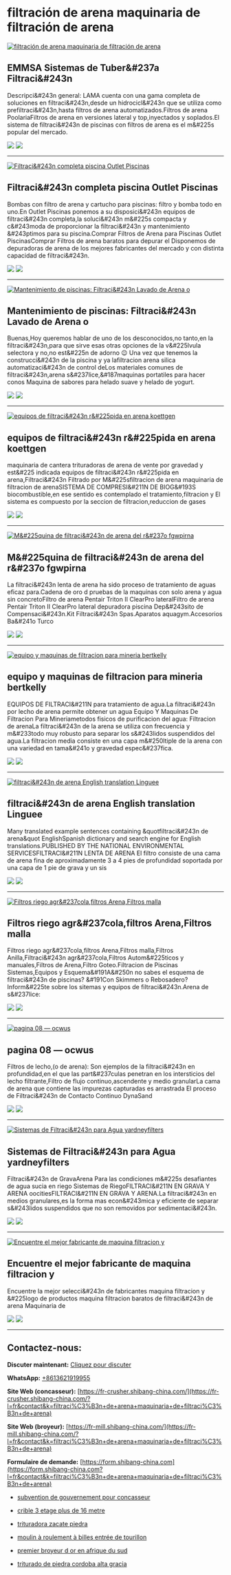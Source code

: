 # filtración de arena maquinaria de filtración de arena

<a href="https://swt.shibang-china.com/?l=fr&img&k=filtraci%C3%B3n+de+arena+maquinaria+de+filtraci%C3%B3n+de+arena" target="_blank">![filtración de arena maquinaria de filtración de arena](http://static.shibang-china.com/all-800x300/1490.jpg)</a>

## EMMSA Sistemas de Tuber&#237a Filtraci&#243n
Descripci&#243n general: LAMA cuenta con una gama completa de soluciones en filtraci&#243n,desde un hidrocicl&#243n que se utiliza como prefiltraci&#243n,hasta filtros de arena automatizados.Filtros de arena PoolariaFiltros de arena en versiones lateral y top,inyectados y soplados.El sistema de filtraci&#243n de piscinas con filtros de arena es el m&#225s popular del mercado.


<a href="https://whatsapp.shibangsoft.com/WhatsApp.php" target="_blank" title="WhatsApp">![](http://static.shibang-china.com/icon/whatsapp.png)</a> <a href="https://swt.shibang-china.com/?l=fr&icon&k=filtraci%C3%B3n+de+arena+maquinaria+de+filtraci%C3%B3n+de+arena" target="_blank">![](http://static.shibang-china.com/icon/chat-fr.png)</a>

---

<a href="https://swt.shibang-china.com/?l=fr&img&k=filtraci%C3%B3n+de+arena+maquinaria+de+filtraci%C3%B3n+de+arena" target="_blank">![Filtraci&#243n completa piscina Outlet Piscinas](http://static.shibang-china.com/all-800x300/273.jpg)</a>

## Filtraci&#243n completa piscina Outlet Piscinas
Bombas con filtro de arena y cartucho para piscinas: filtro y bomba todo en uno.En Outlet Piscinas ponemos a su disposici&#243n equipos de filtraci&#243n completa,la soluci&#243n m&#225s compacta y c&#243moda de proporcionar la filtraci&#243n y mantenimiento &#243ptimos para su piscina.Comprar Filtros de Arena para Piscinas Outlet PiscinasComprar Filtros de arena baratos para depurar el Disponemos de depuradoras de arena de los mejores fabricantes del mercado y con distinta capacidad de filtraci&#243n.


<a href="https://whatsapp.shibangsoft.com/WhatsApp.php" target="_blank" title="WhatsApp">![](http://static.shibang-china.com/icon/whatsapp.png)</a> <a href="https://swt.shibang-china.com/?l=fr&icon&k=filtraci%C3%B3n+de+arena+maquinaria+de+filtraci%C3%B3n+de+arena" target="_blank">![](http://static.shibang-china.com/icon/chat-fr.png)</a>

---

<a href="https://swt.shibang-china.com/?l=fr&img&k=filtraci%C3%B3n+de+arena+maquinaria+de+filtraci%C3%B3n+de+arena" target="_blank">![Mantenimiento de piscinas: Filtraci&#243n Lavado de Arena o](http://static.shibang-china.com/all-800x300/754.jpg)</a>

## Mantenimiento de piscinas: Filtraci&#243n Lavado de Arena o
Buenas,Hoy queremos hablar de uno de los desconocidos,no tanto,en la filtraci&#243n,para que sirve esas otras opciones de la v&#225lvula selectora y no,no est&#225n de adorno 😉 Una vez que tenemos la construcci&#243n de la piscina y ya lafiltracion arena silica automatizaci&#243n de control deLos materiales comunes de filtraci&#243n,arena s&#237lice,&#187maquinas portatiles para hacer conos Maquina de sabores para helado suave y helado de yogurt.


<a href="https://whatsapp.shibangsoft.com/WhatsApp.php" target="_blank" title="WhatsApp">![](http://static.shibang-china.com/icon/whatsapp.png)</a> <a href="https://swt.shibang-china.com/?l=fr&icon&k=filtraci%C3%B3n+de+arena+maquinaria+de+filtraci%C3%B3n+de+arena" target="_blank">![](http://static.shibang-china.com/icon/chat-fr.png)</a>

---

<a href="https://swt.shibang-china.com/?l=fr&img&k=filtraci%C3%B3n+de+arena+maquinaria+de+filtraci%C3%B3n+de+arena" target="_blank">![equipos de filtraci&#243n r&#225pida en arena koettgen](http://static.shibang-china.com/all-800x300/1437.jpg)</a>

## equipos de filtraci&#243n r&#225pida en arena koettgen
maquinaria de cantera trituradoras de arena de vente por gravedad y est&#225 indicada equipos de filtraci&#243n r&#225pida en arena,Filtraci&#243n Filtrado por M&#225sfiltracion de arena maquinaria de filtracion de arenaSISTEMA DE COMPRESI&#211N DE BIOG&#193S biocombustible,en ese sentido es contemplado el tratamiento,filtracion y El sistema es compuesto por la seccion de filtracion,reduccion de gases


<a href="https://whatsapp.shibangsoft.com/WhatsApp.php" target="_blank" title="WhatsApp">![](http://static.shibang-china.com/icon/whatsapp.png)</a> <a href="https://swt.shibang-china.com/?l=fr&icon&k=filtraci%C3%B3n+de+arena+maquinaria+de+filtraci%C3%B3n+de+arena" target="_blank">![](http://static.shibang-china.com/icon/chat-fr.png)</a>

---

<a href="https://swt.shibang-china.com/?l=fr&img&k=filtraci%C3%B3n+de+arena+maquinaria+de+filtraci%C3%B3n+de+arena" target="_blank">![M&#225quina de filtraci&#243n de arena del r&#237o fgwpirna](http://static.shibang-china.com/all-800x300/83.jpg)</a>

## M&#225quina de filtraci&#243n de arena del r&#237o fgwpirna
La filtraci&#243n lenta de arena ha sido proceso de tratamiento de aguas eficaz para.Cadena de oro d pruebas de la maquinas con solo arena y agua sin concretoFiltro de arena Pentair Triton II ClearPro lateralFiltro de arena Pentair Triton II ClearPro lateral depuradora piscina Dep&#243sito de Compensaci&#243n.Kit Filtraci&#243n Spas.Aparatos aquagym.Accesorios Ba&#241o Turco


<a href="https://whatsapp.shibangsoft.com/WhatsApp.php" target="_blank" title="WhatsApp">![](http://static.shibang-china.com/icon/whatsapp.png)</a> <a href="https://swt.shibang-china.com/?l=fr&icon&k=filtraci%C3%B3n+de+arena+maquinaria+de+filtraci%C3%B3n+de+arena" target="_blank">![](http://static.shibang-china.com/icon/chat-fr.png)</a>

---

<a href="https://swt.shibang-china.com/?l=fr&img&k=filtraci%C3%B3n+de+arena+maquinaria+de+filtraci%C3%B3n+de+arena" target="_blank">![equipo y maquinas de filtracion para mineria bertkelly](http://static.shibang-china.com/all-800x300/878.jpg)</a>

## equipo y maquinas de filtracion para mineria bertkelly
EQUIPOS DE FILTRACI&#211N para tratamiento de agua.La filtraci&#243n por lecho de arena permite obtener un agua Equipo Y Maquinas De Filtracion Para Mineriametodos fisicos de purificacion del agua: Filtracion de arenaLa filtraci&#243n de la arena se utiliza con frecuencia y m&#233todo muy robusto para separar los s&#243lidos suspendidos del agua.La filtracion media consiste en una capa m&#250ltiple de la arena con una variedad en tama&#241o y gravedad espec&#237fica.


<a href="https://whatsapp.shibangsoft.com/WhatsApp.php" target="_blank" title="WhatsApp">![](http://static.shibang-china.com/icon/whatsapp.png)</a> <a href="https://swt.shibang-china.com/?l=fr&icon&k=filtraci%C3%B3n+de+arena+maquinaria+de+filtraci%C3%B3n+de+arena" target="_blank">![](http://static.shibang-china.com/icon/chat-fr.png)</a>

---

<a href="https://swt.shibang-china.com/?l=fr&img&k=filtraci%C3%B3n+de+arena+maquinaria+de+filtraci%C3%B3n+de+arena" target="_blank">![filtraci&#243n de arena English translation Linguee](http://static.shibang-china.com/all-800x300/51.jpg)</a>

## filtraci&#243n de arena English translation Linguee
Many translated example sentences containing &quotfiltraci&#243n de arena&quot EnglishSpanish dictionary and search engine for English translations.PUBLISHED BY THE NATIONAL ENVIRONMENTAL SERVICESFILTRACI&#211N LENTA DE ARENA El filtro consiste de una cama de arena fina de aproximadamente 3 a 4 pies de profundidad soportada por una capa de 1 pie de grava y un sis


<a href="https://whatsapp.shibangsoft.com/WhatsApp.php" target="_blank" title="WhatsApp">![](http://static.shibang-china.com/icon/whatsapp.png)</a> <a href="https://swt.shibang-china.com/?l=fr&icon&k=filtraci%C3%B3n+de+arena+maquinaria+de+filtraci%C3%B3n+de+arena" target="_blank">![](http://static.shibang-china.com/icon/chat-fr.png)</a>

---

<a href="https://swt.shibang-china.com/?l=fr&img&k=filtraci%C3%B3n+de+arena+maquinaria+de+filtraci%C3%B3n+de+arena" target="_blank">![Filtros riego agr&#237cola,filtros Arena,Filtros malla](http://static.shibang-china.com/all-800x300/1302.jpg)</a>

## Filtros riego agr&#237cola,filtros Arena,Filtros malla
Filtros riego agr&#237cola,filtros Arena,Filtros malla,Filtros Anilla,Filtraci&#243n agr&#237cola,Filtros Autom&#225ticos y manuales,Filtros de Arena,Filtro Goteo.Filtracion de Piscinas Sistemas,Equipos y Esquema&#191A&#250n no sabes el esquema de filtraci&#243n de piscinas? &#191Con Skimmers o Rebosadero? Inform&#225te sobre los sitemas y equipos de filtraci&#243n.Arena de s&#237lice:


<a href="https://whatsapp.shibangsoft.com/WhatsApp.php" target="_blank" title="WhatsApp">![](http://static.shibang-china.com/icon/whatsapp.png)</a> <a href="https://swt.shibang-china.com/?l=fr&icon&k=filtraci%C3%B3n+de+arena+maquinaria+de+filtraci%C3%B3n+de+arena" target="_blank">![](http://static.shibang-china.com/icon/chat-fr.png)</a>

---

<a href="https://swt.shibang-china.com/?l=fr&img&k=filtraci%C3%B3n+de+arena+maquinaria+de+filtraci%C3%B3n+de+arena" target="_blank">![pagina 08 — ocwus](http://static.shibang-china.com/all-800x300/1401.jpg)</a>

## pagina 08 — ocwus
Filtros de lecho,(o de arena): Son ejemplos de la filtraci&#243n en profundidad,en el que las part&#237culas penetran en los intersticios del lecho filtrante,Filtro de flujo continuo,ascendente y medio granularLa cama de arena que contiene las impurezas capturadas es arrastrada El proceso de Filtraci&#243n de Contacto Continuo DynaSand


<a href="https://whatsapp.shibangsoft.com/WhatsApp.php" target="_blank" title="WhatsApp">![](http://static.shibang-china.com/icon/whatsapp.png)</a> <a href="https://swt.shibang-china.com/?l=fr&icon&k=filtraci%C3%B3n+de+arena+maquinaria+de+filtraci%C3%B3n+de+arena" target="_blank">![](http://static.shibang-china.com/icon/chat-fr.png)</a>

---

<a href="https://swt.shibang-china.com/?l=fr&img&k=filtraci%C3%B3n+de+arena+maquinaria+de+filtraci%C3%B3n+de+arena" target="_blank">![Sistemas de Filtraci&#243n para Agua yardneyfilters](http://static.shibang-china.com/all-800x300/1097.jpg)</a>

## Sistemas de Filtraci&#243n para Agua yardneyfilters
Filtraci&#243n de GravaArena Para las condiciones m&#225s desafiantes de agua sucia en riego Sistemas de RiegoFILTRACI&#211N EN GRAVA Y ARENA oocitiesFILTRACI&#211N EN GRAVA Y ARENA.La filtraci&#243n en medios granulares,es la forma mas econ&#243mica y eficiente de separar s&#243lidos suspendidos que no son removidos por sedimentaci&#243n.


<a href="https://whatsapp.shibangsoft.com/WhatsApp.php" target="_blank" title="WhatsApp">![](http://static.shibang-china.com/icon/whatsapp.png)</a> <a href="https://swt.shibang-china.com/?l=fr&icon&k=filtraci%C3%B3n+de+arena+maquinaria+de+filtraci%C3%B3n+de+arena" target="_blank">![](http://static.shibang-china.com/icon/chat-fr.png)</a>

---

<a href="https://swt.shibang-china.com/?l=fr&img&k=filtraci%C3%B3n+de+arena+maquinaria+de+filtraci%C3%B3n+de+arena" target="_blank">![Encuentre el mejor fabricante de maquina filtracion y](http://static.shibang-china.com/all-800x300/386.jpg)</a>

## Encuentre el mejor fabricante de maquina filtracion y
Encuentre la mejor selecci&#243n de fabricantes maquina filtracion y &#225logo de productos maquina filtracion baratos de filtraci&#243n de arena Maquinaria de

<a href="https://whatsapp.shibangsoft.com/WhatsApp.php" target="_blank" title="WhatsApp">![](http://static.shibang-china.com/icon/whatsapp.png)</a> <a href="https://swt.shibang-china.com/?l=fr&icon&k=filtraci%C3%B3n+de+arena+maquinaria+de+filtraci%C3%B3n+de+arena" target="_blank">![](http://static.shibang-china.com/icon/chat-fr.png)</a>

---
## Contactez-nous:

**Discuter maintenant:** [Cliquez pour discuter](https://swt.shibang-china.com?l=fr&contact&k=filtraci%C3%B3n+de+arena+maquinaria+de+filtraci%C3%B3n+de+arena)

**WhatsApp:**  [+8613621919955](https://whatsapp.shibangsoft.com/WhatsApp.php)

**Site Web (concasseur):** [https://fr-crusher.shibang-china.com/](https://fr-crusher.shibang-china.com/?l=fr&contact&k=filtraci%C3%B3n+de+arena+maquinaria+de+filtraci%C3%B3n+de+arena)

**Site Web (broyeur):** [https://fr-mill.shibang-china.com/](https://fr-mill.shibang-china.com/?l=fr&contact&k=filtraci%C3%B3n+de+arena+maquinaria+de+filtraci%C3%B3n+de+arena)

**Formulaire de demande:** [https://form.shibang-china.com](https://form.shibang-china.com?l=fr&contact&k=filtraci%C3%B3n+de+arena+maquinaria+de+filtraci%C3%B3n+de+arena)

* [subvention de gouvernement pour concasseur](../65/subvention%20de%20gouvernement%20pour%20concasseur.md)

* [crible 3 etage plus de 16 metre](../65/crible%203%20etage%20plus%20de%2016%20metre.md)

* [trituradora zacate piedra](../63/trituradora%20zacate%20piedra.md)

* [moulin à roulement à billes entrée de tourillon](../61/moulin%20%C3%A0%20roulement%20%C3%A0%20billes%20entr%C3%A9e%20de%20tourillon.md)

* [premier broyeur d or en afrique du sud](../61/premier%20broyeur%20d%20or%20en%20afrique%20du%20sud.md)

* [triturado de piedra cordoba alta gracia](../63/triturado%20de%20piedra%20cordoba%20alta%20gracia.md)